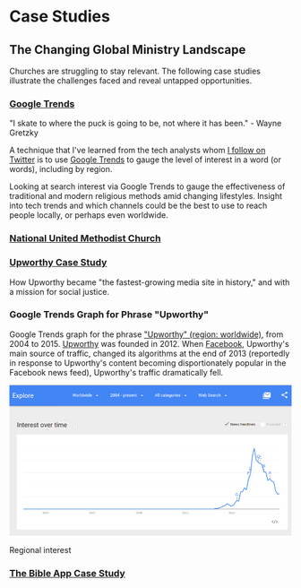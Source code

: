 # Case Studies

## The Changing Global Ministry Landscape 

Churches are struggling to stay relevant. The following case studies illustrate the challenges faced and reveal untapped opportunities. 

### [Google Trends](google_trends.md) 

"I skate to where the puck is going to be, not where it has been." - Wayne Gretzky

A technique that I've learned from the tech analysts whom [I follow on Twitter](https://twitter.com/katimichel/following) is to use [Google Trends](http://www.google.com/trends) to gauge the level of interest in a word (or words), including by region. 

Looking at search interest via Google Trends to gauge the effectiveness of traditional and modern religious methods amid changing lifestyles. Insight into tech trends and which channels could be the best to use to reach people locally, or perhaps even worldwide. 

### [National United Methodist Church](national_united_methodist_church.md)

### [Upworthy Case Study](upworthy_case_study.md)

How Upworthy became "the fastest-growing media site in history," and with a mission for social justice.

### Google Trends Graph for Phrase "Upworthy"

Google Trends graph for the phrase ["Upworthy" (region: worldwide)](http://www.google.com/trends/explore#q=upworthy), from 2004 to 2015. [Upworthy](http://www.upworthy.com) was founded in 2012. When [Facebook](https://www.facebook.com/Upworthy), Upworthy's main source of traffic, changed its algorithms at the end of 2013 (reportedly in response to Upworthy's content becoming disportionately popular in the Facebook news feed), Upworthy's traffic dramatically fell. 

![](google-maps-and-trends/google-trends-upworthy-worldwide.png)

Regional interest

### [The Bible App Case Study](the_bible_app_case_study.md)







